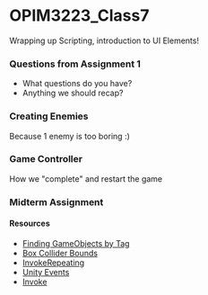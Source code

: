 # OPIM3223_Class7
Wrapping up Scripting, introduction to UI Elements!


### Questions from Assignment 1
- What questions do you have?
- Anything we should recap?

### Creating Enemies
Because 1 enemy is too boring :)

### Game Controller
How we "complete" and restart the game

### Midterm Assignment


#### Resources
- [Finding GameObjects by Tag](https://docs.unity3d.com/ScriptReference/GameObject.FindGameObjectsWithTag.html)
- [Box Collider Bounds](https://docs.unity3d.com/ScriptReference/Collider-bounds.html)
- [InvokeRepeating](https://docs.unity3d.com/ScriptReference/MonoBehaviour.InvokeRepeating.html)
- [Unity Events](https://docs.unity3d.com/ScriptReference/Events.UnityEvent.html)
- [Invoke](https://docs.unity3d.com/ScriptReference/MonoBehaviour.Invoke.html)

